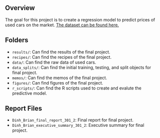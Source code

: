 ## Overview

The goal for this project is to create a regression model to predict prices of used cars on the market. [The dataset can be found here.](https://www.kaggle.com/datasets/lepchenkov/usedcarscatalog/data)

## Folders

- `results/`: Can find the results of the final project.
- `recipes/`: Can find the recipes of the final project.
- `data/`: Can find the raw data of used cars.
- `data_splits/`: Can find the initial training, testing, and split objects for final project.
- `memos/`: Can find the memos of the final project.
- `figures/`: Can find figures of the final project.
- `r_scripts/`: Can find the R scripts used to create and evalute the predictive model.

## Report Files

- `Dinh_Brian_final_report_301_2`: Final report for final project.
- `Dinh_Brian_executive_summary_301_2`: Executive summary for final project.
